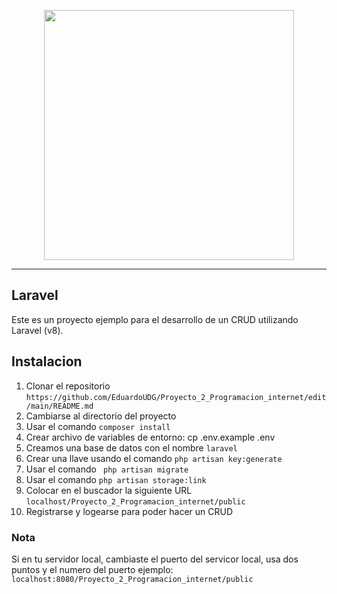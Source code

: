 <p align="center"><a href="https://laravel.com" target="_blank"><img src="https://raw.githubusercontent.com/laravel/art/master/logo-lockup/5%20SVG/2%20CMYK/1%20Full%20Color/laravel-logolockup-cmyk-red.svg" width="400"></a></p>

---
## Laravel

Este es un proyecto ejemplo para el desarrollo de un CRUD utilizando Laravel (v8).

## Instalacion

1. Clonar el repositorio `https://github.com/EduardoUDG/Proyecto_2_Programacion_internet/edit/main/README.md`
2. Cambiarse al directorio del proyecto
3. Usar el comando `composer install`
4. Crear archivo de variables de entorno: cp .env.example .env
5. Creamos una base de datos con el nombre `laravel`
6. Crear una llave usando el comando `php artisan key:generate`
7. Usar el comando ` php artisan migrate`
8. Usar el comando `php artisan storage:link`
9. Colocar en el buscador la siguiente URL `localhost/Proyecto_2_Programacion_internet/public`
10. Registrarse y logearse para poder hacer un CRUD

### Nota

Si en tu servidor local, cambiaste el puerto del servicor local, usa dos puntos y el numero del puerto
ejemplo:
`localhost:8080/Proyecto_2_Programacion_internet/public`
